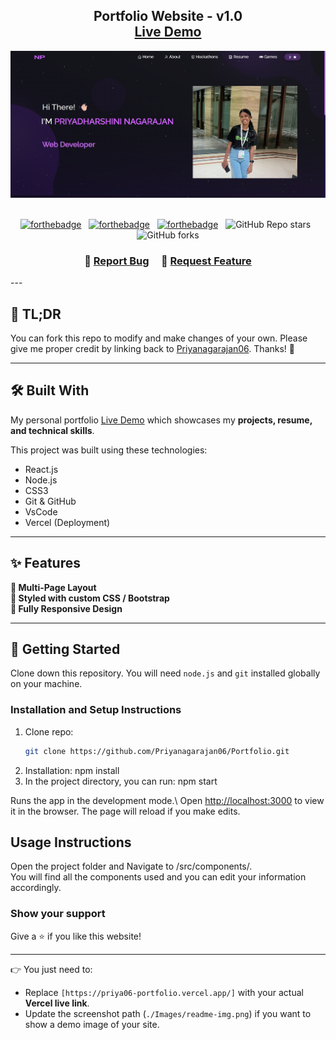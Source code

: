 <h2 align="center">
  Portfolio Website - v1.0<br/>
  <a href="https://priya06-portfolio.vercel.app/" target="_blank">Live Demo</a>
</h2>

<div align="center">
  <img alt="Demo" src="./Images/readme-img.png" />
</div>

<br/>

<center>

[![forthebadge](https://forthebadge.com/images/badges/built-with-love.svg)](https://forthebadge.com) &nbsp;
[![forthebadge](https://forthebadge.com/images/badges/made-with-javascript.svg)](https://forthebadge.com) &nbsp;
[![forthebadge](https://forthebadge.com/images/badges/open-source.svg)](https://forthebadge.com) &nbsp;
![GitHub Repo stars](https://img.shields.io/github/stars/Priyanagarajan06/Portfolio?color=red&logo=github&style=for-the-badge) &nbsp;
![GitHub forks](https://img.shields.io/github/forks/Priyanagarajan06/Portfolio?color=red&logo=github&style=for-the-badge)

</center>

<h3 align="center">
    🔹
    <a href="https://github.com/Priyanagarajan06/Portfolio/issues/new?assignees=&labels=bug&template=bug_report.md&title=">Report Bug</a> &nbsp; &nbsp;
    🔹
    <a href="https://github.com/Priyanagarajan06/Portfolio/issues/new?assignees=&labels=enhancement&template=feature_request.md&title=">Request Feature</a>
</h3>
---

## 🚀 TL;DR
You can fork this repo to modify and make changes of your own. Please give me proper credit by linking back to [Priyanagarajan06](https://github.com/Priyanagarajan06). Thanks! 🙌

---

## 🛠️ Built With

My personal portfolio [Live Demo](https://priya06-portfolio.vercel.app/) which showcases my **projects, resume, and technical skills**.  

This project was built using these technologies:

- React.js
- Node.js
- CSS3
- Git & GitHub
- VsCode
- Vercel (Deployment)

---

## ✨ Features

**📖 Multi-Page Layout**  
**🎨 Styled with custom CSS / Bootstrap**  
**📱 Fully Responsive Design**  

---

## 🚀 Getting Started

Clone down this repository. You will need `node.js` and `git` installed globally on your machine.

### Installation and Setup Instructions

1. Clone repo:  
   ```bash
   git clone https://github.com/Priyanagarajan06/Portfolio.git
2. Installation: npm install 
3. In the project directory, you can run: npm start 

Runs the app in the development mode.\ Open [http://localhost:3000](http://localhost:3000) to view it in the browser. 
The page will reload if you make edits. 

## Usage Instructions 

Open the project folder and Navigate to /src/components/. <br/> You will find all the components used and you can edit your information accordingly. 


### Show your support 

Give a ⭐ if you like this website!

---

👉 You just need to:
- Replace `[https://priya06-portfolio.vercel.app/]` with your actual **Vercel live link**.  
- Update the screenshot path (`./Images/readme-img.png`) if you want to show a demo image of your site.  
